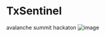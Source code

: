 # TxSentinel
avalanche summit hackaton
![image](https://github.com/user-attachments/assets/3829da06-ece1-466c-a359-cf11846e66ed)
